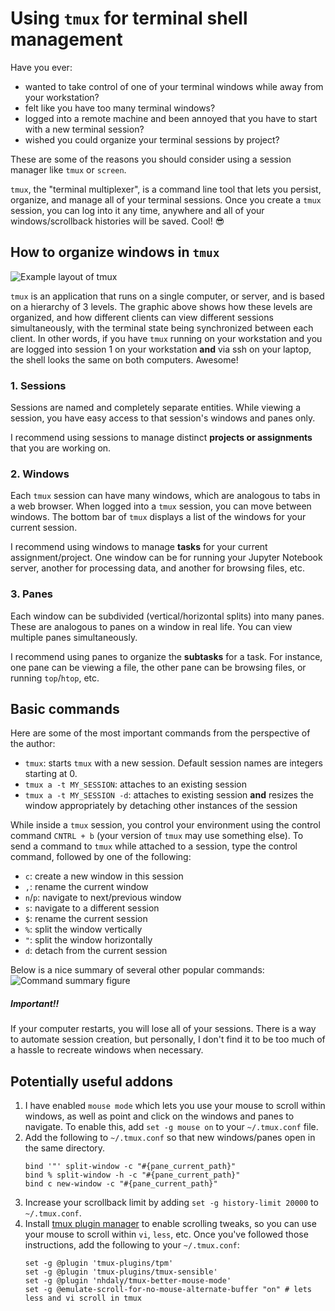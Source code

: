 # Using `tmux` for terminal shell management

Have you ever:

* wanted to take control of one of your terminal windows while away from your workstation?
* felt like you have too many terminal windows?
* logged into a remote machine and been annoyed that you have to start with a new terminal session?
* wished you could organize your terminal sessions by project? 


These are some of the reasons you should consider using a session manager like `tmux` or `screen`.

`tmux`, the "terminal multiplexer", is a command line tool that lets you persist, organize, and manage all of your terminal sessions. Once you create a `tmux` session, you can log into it any time, anywhere and all of your windows/scrollback histories will be saved. Cool! 😎

## How to organize windows in `tmux` 

![Example layout of tmux](https://wtanaka.com/system/files/tmux.png)

`tmux` is an application that runs on a single computer, or server, and is based on a hierarchy of 3 levels. The graphic above shows how these levels are organized, and how different clients can view different sessions simultaneously, with the terminal state being synchronized between each client. In other words, if you have `tmux` running on your workstation and you are logged into session 1 on your workstation **and** via ssh on your laptop, the shell looks the same on both computers. Awesome!

### 1. Sessions
Sessions are named and completely separate entities. While viewing a session, you have easy access to that session's windows and panes only. 

I recommend using sessions to manage distinct **projects or assignments** that you are working on. 

### 2. Windows
Each `tmux` session can have many windows, which are analogous to tabs in a web browser. When logged into a `tmux` session, you can move between windows. The bottom bar of `tmux` displays a list of the windows for your current session. 

I recommend using windows to manage **tasks** for your current assignment/project. One window can be for running your Jupyter Notebook server, another for processing data, and another for browsing files, etc.

### 3. Panes
Each window can be subdivided (vertical/horizontal splits) into many panes. These are analogous to panes on a window in real life. You can view multiple panes simultaneously.


I recommend using panes to organize the **subtasks** for a task. For instance, one pane can be viewing a file, the other pane can be browsing files, or running `top`/`htop`, etc.

## Basic commands

Here are some of the most important commands from the perspective of the author:

* `tmux`: starts `tmux` with a new session. Default session names are integers starting at 0.
* `tmux a -t MY_SESSION`: attaches to an existing session
* `tmux a -t MY_SESSION -d`: attaches to existing session **and** resizes the window appropriately by detaching other instances of the session

While inside a `tmux` session, you control your environment using the control command `CNTRL + b` (your version of `tmux` may use something else). To send a command to `tmux` while attached to a session, type the control command, followed by one of the following:

* `c`: create a new window in this session
* `,`: rename the current window
* `n`/`p`: navigate to next/previous window
*  `s`: navigate to a different session
*  `$`: rename the current session
*  `%`: split the window vertically
*  `"`: split the window horizontally
*  `d`: detach from the current session

Below is a nice summary of several other popular commands:
![Command summary figure](https://linuxacademy.com/site-content/uploads/2016/08/tmux-3-1-1024x640.png)

##### Important!!

If your computer restarts, you will lose all of your sessions. There is a way to automate session creation, but personally, I don't find it to be too much of a hassle to recreate windows when necessary.

## Potentially useful addons
1. I have enabled `mouse mode` which lets you use your mouse to scroll within windows, as well as point and click on the windows and panes to navigate. To enable this, add `set -g mouse on` to your `~/.tmux.conf` file.
2. Add the following to `~/.tmux.conf` so that new windows/panes open in the same directory. 
     ```
     bind '"' split-window -c "#{pane_current_path}"
     bind % split-window -h -c "#{pane_current_path}"
     bind c new-window -c "#{pane_current_path}"
     ```
3. Increase your scrollback limit by adding `set -g history-limit 20000` to `~/.tmux.conf`.
4. Install [tmux plugin manager](https://github.com/tmux-plugins/tpm) to enable scrolling tweaks, so you can use your mouse to scroll within `vi`, `less`, etc. Once you've followed those instructions, add the following to your `~/.tmux.conf`:
    ```
    set -g @plugin 'tmux-plugins/tpm'
    set -g @plugin 'tmux-plugins/tmux-sensible'
    set -g @plugin 'nhdaly/tmux-better-mouse-mode'
    set -g @emulate-scroll-for-no-mouse-alternate-buffer "on" # lets less and vi scroll in tmux
    ```


